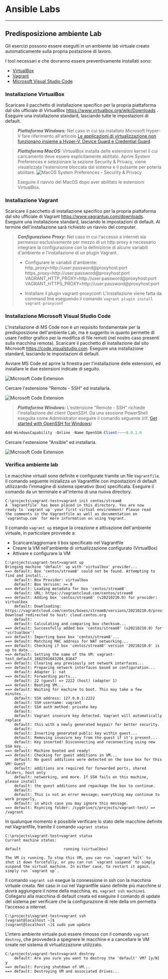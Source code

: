 # Ansible Labs
---

## Predisposizione ambiente Lab
Gli esercizi possono essere eseguiti in un ambiente lab virtuale creato automaticamente sulla propria postazione di lavoro.

I tool necessari e che dovranno essere preventivamente installati sono:
* [VirtualBox](https://www.virtualbox.org)
* [Vagrant](https://www.vagrantup.com)
* [Microsoft Visual Studio Code](https://code.visualstudio.com/)


### Installazione VirtualBox
Scaricare il pacchetto di installazione specifico per la propria piattaforma dal sito ufficiale di VirtualBox https://www.virtualbox.org/wiki/Downloads .
Eseguire una installazione standard, lasciando tutte le impostazioni di default.

>***Piattaforma Windows:*** Nel caso in cui sia installato Microsoft Hyper-V fare riferimento all'articolo [Le applicazioni di virtualizzazione non funzionano insieme a Hyper-V, Device Guard e Credential Guard](https://docs.microsoft.com/it-it/troubleshoot/windows-client/application-management/virtualization-apps-not-work-with-hyper-v)

>***Piattaforma MacOS:*** VirtualBox installa delle estensioni kernel il cui caricamento deve essere esplicitamente abilitato.
> Aprire System Preferences e selezionare la sezione Security & Privacy, viene visualizzata l'estensione bloccata dal sistema e il pulsante per poterla abilitare.
![MacOS System Preferences - Security & Privacy](/images/vb-mac-1.png)
> 
>Eseguire il riavvio del MacOS dopo aver abilitato le estensioni VirtualBox.


### Installazione Vagrant
Scaricare il pacchetto di installazione specifico per la propria piattaforma dal sito ufficiale di Vagrant https://www.vagrantup.com/downloads.
Eseguire una installazione standard, lasciando le impostazioni di default. 
Al termine dell'installazione sarà richiesto un riavvio del computer.

>***Configurazione Proxy:*** Nel caso in cui l'accesso a internet sia permesso esclusivamente per mezzo di un http proxy è necessario integrare la configurazione con la definizione di alcune variabili d'ambiente e l'installazione di un plugin Vagrant.
>
>* Configurare le variabili d'ambiente: 
http_proxy=http://user:password@proxyhost:port
https_proxy=http://user:password@proxyhost:port
VAGRANT_HTTP_PROXY=http://user:password@proxyhost:port
VAGRANT_HTTPS_PROXY=http://user:password@proxyhost:port
>
>* Installare il plugin vagrant-proxyconf:
L'installazione viene fatta da command line eseguendo il comando
`vagrant plugin install vagrant-proxyconf`

### Installazione Microsoft Visual Studio Code
L'installazione di MS Code non è un requisito fondamentale per la predisposizione dell'ambiente Lab, ma è suggerito in quanto permette di usare l'editor grafico per la modifica di file remoti (nel nostro caso presenti sulla macchina remota).
Scaricare il pacchetto di installazione dal sito Microsoft https://code.visualstudio.com.
Eseguire una installazione standard, lasciando le impostazioni di default.

Avviare MS Code ed aprire la finestra per l'installazione delle estensioni, ed installare le due estensioni indicate di seguito.

![Microsoft Code Extension](/images/mscode-1.png)

Cercare l'estensione "Remote - SSH" ed installarla.

![Microsoft Code Extension](/images/mscode-2.png)

>***Piattaforma Windows:*** L'estensione "Remote - SSH" richiede l'installazione del client OpenSSH.
>Da una sessione PowerShell eseguita come Administrator eseguire il comando seguente (rif. [Get started with OpenSSH for Windows](https://docs.microsoft.com/en-us/windows-server/administration/openssh/openssh_install_firstuse))

```powershell
Add-WindowsCapability -Online -Name OpenSSH.Client~~~~0.0.1.0
```

Cercare l'estensione "Ansible" ed installarla.

![Microsoft Code Extension](/images/mscode-3.png)

### Verifica ambiente lab
Le macchine virtuali sono definite e configurate tramite un file `Vagrantfile`.
Il comando seguente inizializza un Vagrantfile con impostazioni di default utilizzando l'immagine di sistema operativo (box) specificata.
Eseguire il comando da un terminale e all'interno di una nuova directory.

```
C:\projects\vagrant-test>vagrant init centos/stream8
A `Vagrantfile` has been placed in this directory. You are now
ready to `vagrant up` your first virtual environment! Please read
the comments in the Vagrantfile as well as documentation on
`vagrantup.com` for more information on using Vagrant.
```

Il comando `vagrant up` esegue la creazione e attivazione dell'ambiente virtuale, in particolare provvede a:
* Scaricare/aggiornare il box specificato nel Vagrantfile
* Creare la VM nell'ambiente di virtualizzazione configurato (VirtualBox)
* Attivare e configurare la VM

```
C:\projects\vagrant-test>vagrant up
Bringing machine 'default' up with 'virtualbox' provider...
==> default: Box 'centos/stream8' could not be found. Attempting to find and install...
    default: Box Provider: virtualbox
    default: Box Version: >= 0
==> default: Loading metadata for box 'centos/stream8'
    default: URL: https://vagrantcloud.com/centos/stream8
==> default: Adding box 'centos/stream8' (v20210210.0) for provider: virtualbox
    default: Downloading: https://vagrantcloud.com/centos/boxes/stream8/versions/20210210.0/providers/virtualbox.box
Download redirected to host: cloud.centos.org
    default:
    default: Calculating and comparing box checksum...
==> default: Successfully added box 'centos/stream8' (v20210210.0) for 'virtualbox'!
==> default: Importing base box 'centos/stream8'...
==> default: Matching MAC address for NAT networking...
==> default: Checking if box 'centos/stream8' version '20210210.0' is up to date...
==> default: Setting the name of the VM: vagrant-test_default_1662591043284_81647
==> default: Clearing any previously set network interfaces...
==> default: Preparing network interfaces based on configuration...
    default: Adapter 1: nat
==> default: Forwarding ports...
    default: 22 (guest) => 2222 (host) (adapter 1)
==> default: Booting VM...
==> default: Waiting for machine to boot. This may take a few minutes...
    default: SSH address: 127.0.0.1:2222
    default: SSH username: vagrant
    default: SSH auth method: private key
    default:
    default: Vagrant insecure key detected. Vagrant will automatically replace
    default: this with a newly generated keypair for better security.
    default:
    default: Inserting generated public key within guest...
    default: Removing insecure key from the guest if it's present...
    default: Key inserted! Disconnecting and reconnecting using new SSH key...
==> default: Machine booted and ready!
==> default: Checking for guest additions in VM...
    default: No guest additions were detected on the base box for this VM! Guest
    default: additions are required for forwarded ports, shared folders, host only
    default: networking, and more. If SSH fails on this machine, please install
    default: the guest additions and repackage the box to continue.
    default:
    default: This is not an error message; everything may continue to work properly,
    default: in which case you may ignore this message.
==> default: Rsyncing folder: /cygdrive/c/projects/vagrant-test/ => /vagrant
```

In qualunque momento è possibile verificare lo stato delle macchine definite nel Vagrantfile, tramite il comando `vagrant status`

```
C:\projects\vagrant-test>vagrant status
Current machine states:

default                   running (virtualbox)

The VM is running. To stop this VM, you can run `vagrant halt` to
shut it down forcefully, or you can run `vagrant suspend` to simply
suspend the virtual machine. In either case, to restart it again,
simply run `vagrant up`.
```

Il comando `vagrant ssh` esegue la connessione in ssh con la macchina virtuale creata. Nel caso in cui nel Vagrantfile siano definite più macchine si dovrà aggiungere il nome della macchina, es. `vagrant ssh machine1`.
Collegarsi alla macchina di default creata ed eseguire il comando di update del sistema per verificare che la configurazione di rete della vm permetta l'accesso a internet.

```
C:\projects\vagrant-test>vagrant ssh
[vagrant@localhost ~]$
[vagrant@localhost ~]$ sudo yum update
```

L'intero ambiente virtuale può essere rimosso con il comando `vagrant destroy`, che provvederà a spegnere le macchine e a cancellare le VM create nel sistema di virtualizzazione utilizzato.

```
C:\projects\vagrant-test>vagrant destroy
    default: Are you sure you want to destroy the 'default' VM? [y/N] y
==> default: Forcing shutdown of VM...
==> default: Destroying VM and associated drives...
```


